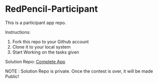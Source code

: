 # RedPencil-Participant

This is a participant app repo.

Instructions:
1. Fork this repo to your Github account
2. Clone it to your local system
3. Start Working on the tasks given


Solution Repo: [Complete App](https://github.com/shubh4122/Red-Pencil-Complete-App.git)

NOTE : Solution Repo is private. Once the contest is over, it will be made Public!

